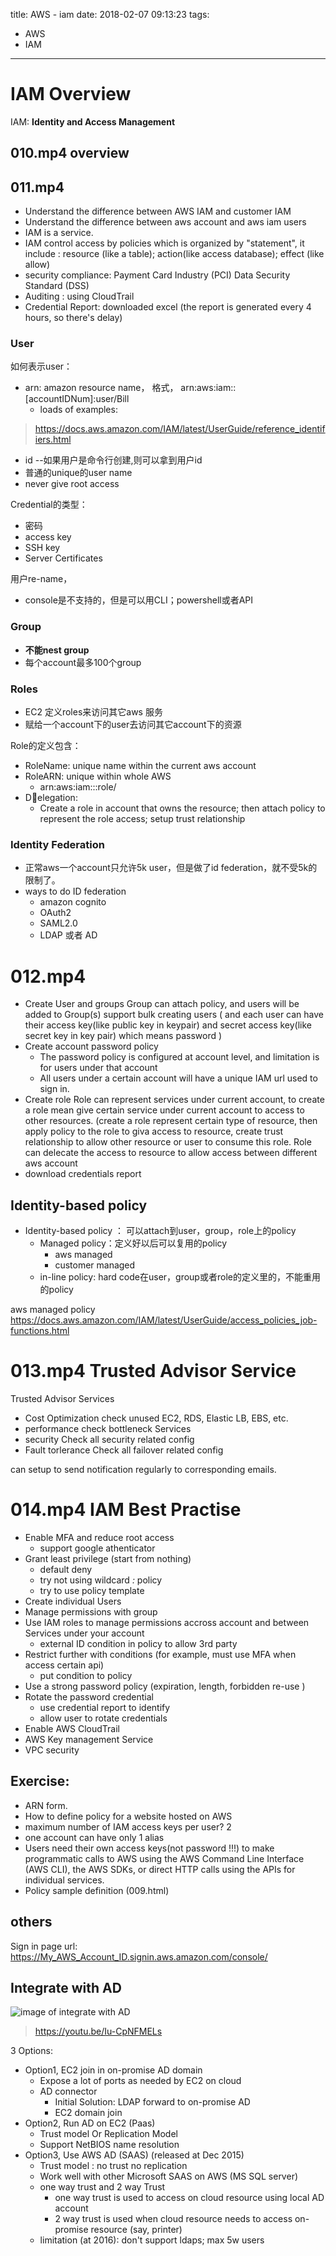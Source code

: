 title: AWS - iam
date: 2018-02-07 09:13:23
tags:
- AWS
- IAM
---


# IAM Overview

IAM: __Identity and Access Management__

## 010.mp4 overview



## 011.mp4

* Understand the difference between AWS IAM and customer IAM
* Understand the difference between aws account and aws iam users
* IAM is a service.
* IAM control access by policies which is organized by "statement", it include : resource (like a table); action(like access database); effect (like allow)
* security compliance: Payment Card Industry (PCI) Data Security Standard (DSS)
* Auditing : using CloudTrail
* Credential Report: downloaded excel (the report is generated every 4 hours, so there's delay)



### User


 如何表示user：
   * arn: amazon resource name， 格式，
       arn:aws:iam::[accountIDNum]:user/Bill
       * loads of examples:

> https://docs.aws.amazon.com/IAM/latest/UserGuide/reference_identifiers.html

   * id --如果用户是命令行创建,则可以拿到用户id
   * 普通的unique的user name
   * never give root access

Credential的类型：
   * 密码
   * access key
   * SSH key
   * Server Certificates

用户re-name，
* console是不支持的，但是可以用CLI；powershell或者API


### Group

   * __不能nest group__
   * 每个account最多100个group

### Roles

   * EC2 定义roles来访问其它aws 服务
   * 赋给一个account下的user去访问其它account下的资源

Role的定义包含：

   * RoleName: unique name within the current aws account
   * RoleARN: unique within whole AWS
       * arn:aws:iam::<uniqueaccountid>:role/<RoleName>
   * Delegation:
       * Create a role in account that owns the resource; then attach policy to represent the role access; setup trust relationship

### Identity Federation

   * 正常aws一个account只允许5k user，但是做了id federation，就不受5k的限制了。
   * ways to do ID federation
      * amazon cognito
      * OAuth2
      * SAML2.0
      * LDAP 或者 AD

# 012.mp4

* Create User and groups
   Group can attach policy, and users will be added to Group(s)
   support bulk creating users ( and each user can have their  access key(like public key in keypair) and secret access key(like secret key in key pair) which means password )
* Create account password policy
    * The password policy is configured at account level, and limitation is for users under that account
    * All users under a certain account will have a unique IAM url used to sign in.
* Create role
    Role can represent services under current account, to create a role mean give certain service under current account to access to other resources. (create a role represent certain type of resource, then apply policy to the role to giva access to resource, create trust relationship to allow other resource or user to consume this role.
    Role can delecate the access to resource to allow access between different aws account
* download credentials report

## Identity-based policy

* Identity-based policy ： 可以attach到user，group，role上的policy
  * Managed policy：定义好以后可以复用的policy
    * aws managed
    * customer managed
  * in-line policy: hard code在user，group或者role的定义里的，不能重用的policy

aws managed policy
https://docs.aws.amazon.com/IAM/latest/UserGuide/access_policies_job-functions.html


# 013.mp4 Trusted Advisor Service

Trusted Advisor Services

* Cost Optimization
  check unused EC2, RDS, Elastic LB, EBS, etc.
* performance
   check bottleneck Services
* security
   Check all security related config
* Fault torlerance
   Check all failover related config

can setup to send notification regularly to corresponding emails.

# 014.mp4 IAM Best Practise

* Enable MFA and reduce root access
  * support google athenticator
* Grant least privilege (start from nothing)
  * default deny
  * try not using wildcard *:* policy
  * try to use policy template
* Create individual Users
* Manage permissions with group
* Use IAM roles to manage permissions accross account and between Services under your account
  * external ID condition in policy to allow 3rd party
* Restrict further with conditions (for example, must use MFA when access certain api)
  * put condition to policy
* Use a strong password policy (expiration, length, forbidden re-use )
* Rotate the password credential
  * use credential report to identify
  * allow user to rotate credentials
* Enable AWS CloudTrail
* AWS Key management Service
* VPC security


## Exercise:

* ARN form.
* How to define policy for a website hosted on AWS
* maximum number of IAM access keys per user? 2
* one account can have only 1 alias
* Users need their own access keys(not password !!!) to make programmatic calls to AWS using the AWS Command Line Interface (AWS CLI), the AWS SDKs, or direct HTTP calls using the APIs for individual services.
* Policy sample definition (009.html)


## others

Sign in page url:
https://My_AWS_Account_ID.signin.aws.amazon.com/console/

## Integrate with AD


![image of integrate with AD](https://github.com/racheliurui/markdown/blob/master/Trending/AWS/images/03_IntegrateWithMicrosoftAD.png?raw=true)

> https://youtu.be/Iu-CpNFMELs

3 Options:
* Option1, EC2 join in on-promise AD domain
   * Expose a lot of ports as needed by EC2 on cloud
   * AD connector
     * Initial Solution:  LDAP forward to on-promise AD
     * EC2 domain join
* Option2, Run AD on EC2 (Paas)
   * Trust model Or Replication Model
   * Support NetBIOS name resolution
* Option3, Use AWS AD (SAAS) (released at Dec 2015)
   * Trust model : no trust no replication
   * Work well with other Microsoft SAAS on AWS (MS SQL server)
   * one way trust and 2 way Trust
     * one way trust is used to access on cloud resource using local AD account
     * 2 way trust is used when cloud resource needs to access on-promise resource (say, printer)
   * limitation (at 2016): don't support ldaps; max 5w users
